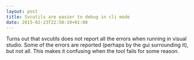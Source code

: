 ```yaml
---
layout: post
title: Svcutils are easier to debug in cli mode
date: 2015-02-23T22:50:19+01:00
---
```


Turns out that svcutils does not report all the errors when running in visual studio. Some of the errors are reported (perhaps by the gui surrounding it), but not all. This makes it confusing when the tool fails for some reason.
